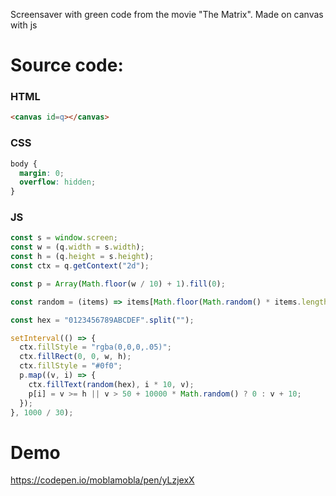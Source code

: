 Screensaver with green code from the movie "The Matrix". Made on canvas with js

# Source code:

### HTML
```html
<canvas id=q></canvas>
```

### CSS
```css
body {
  margin: 0;
  overflow: hidden;
}
```

### JS

```javascript
const s = window.screen;
const w = (q.width = s.width);
const h = (q.height = s.height);
const ctx = q.getContext("2d");

const p = Array(Math.floor(w / 10) + 1).fill(0);

const random = (items) => items[Math.floor(Math.random() * items.length)];

const hex = "0123456789ABCDEF".split("");

setInterval(() => {
  ctx.fillStyle = "rgba(0,0,0,.05)";
  ctx.fillRect(0, 0, w, h);
  ctx.fillStyle = "#0f0";
  p.map((v, i) => {
    ctx.fillText(random(hex), i * 10, v);
    p[i] = v >= h || v > 50 + 10000 * Math.random() ? 0 : v + 10;
  });
}, 1000 / 30);
```

# Demo
https://codepen.io/moblamobla/pen/yLzjexX
